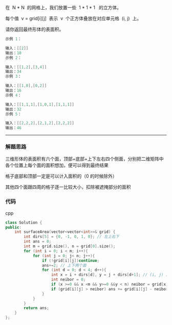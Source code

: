 在  N * N  的网格上，我们放置一些  1 * 1 \* 1   的立方体。

每个值  v = grid[i][j]  表示  v  个正方体叠放在对应单元格  (i, j)  上。

请你返回最终形体的表面积。

```cpp
示例 1：

输入：[[2]]
输出：10
示例 2：

输入：[[1,2],[3,4]]
输出：34
示例 3：

输入：[[1,0],[0,2]]
输出：16
示例 4：

输入：[[1,1,1],[1,0,1],[1,1,1]]
输出：32
示例 5：

输入：[[2,2,2],[2,1,2],[2,2,2]]
输出：46
```

---

### 解题思路

三维形体的表面积有六个面，顶部+底部+上下左右四个侧面，分别把二维矩阵中各个位置上每个面的面积想加，便可以得到最终结果

格子底部和顶部一定是可以计入面积的（0 的时候除外）

其他四个面跟四周的格子逐一比较大小，扣除被遮掩部分的面积

### 代码

cpp

```cpp
class Solution {
public:
    int surfaceArea(vector<vector<int>>& grid) {
        int dirs[5] = {0, -1, 0, 1, 0}; // 左上右下
        int ans = 0;
        int m = grid.size(), n = grid[0].size();
        for (int i = 0; i < m; i++){
            for (int j = 0; j< n; j++){
                if (!grid[i][j])continue;
                ans+=2; // 上下两个面
                for (int d = 0; d < 4; d++){
                    int x = i + dirs[d], y = j + dirs[d+1]; // (i, j) 比(x, y)高的部分
                    int neibor = 0;
                    if (x >=0 && x <m && y>=0 &&y < n) neibor = grid[x][y];
                    if (grid[i][j] > neibor) ans += grid[i][j] - neibor;
                }
            }
        }
        return ans;
    }
};
```
